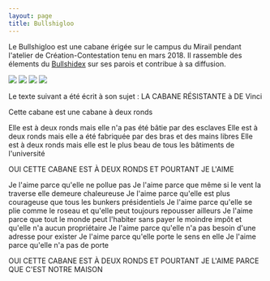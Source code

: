 ```yaml
---
layout: page
title: Bullshigloo
---
```


Le Bullshigloo est une cabane érigée sur le campus du Mirail pendant l'atelier de Création-Contestation tenu en mars 2018. Il rassemble des élements du <a href="/bullshidex">Bullshidex</a> sur ses parois et contribue à sa diffusion.

<img src="../img/bullshigloo-1.png">

<img src="../img/bullshigloo-2.png">

<img src="../img/bullshigloo-3.png">

<img src="../img/bullshigloo-4.png">

Le texte suivant a été écrit à son sujet :
LA CABANE RÉSISTANTE                                                     à DE Vinci

Cette cabane
est une cabane à deux ronds

Elle est à deux ronds
mais elle n'a pas été bâtie par des esclaves
Elle est à deux ronds
mais elle a été fabriquée
par des bras et des mains libres
Elle est à deux ronds
mais elle est le plus beau
de tous les bâtiments de l'université

OUI
CETTE CABANE EST À DEUX RONDS
ET POURTANT JE L'AIME

Je l'aime
parce qu'elle ne pollue pas
Je l'aime
parce que même si le vent la traverse
elle demeure chaleureuse
Je l'aime
parce qu'elle est plus courageuse
que tous les bunkers présidentiels
Je l'aime
parce qu'elle se plie comme le roseau
et qu'elle peut toujours repousser ailleurs
Je l'aime
parce que tout le monde peut l'habiter
sans payer le moindre impôt
et qu'elle n'a aucun propriétaire
Je l'aime
parce qu'elle n'a pas besoin
d'une adresse pour exister
Je l'aime
parce qu'elle porte le sens en elle
Je l'aime
parce qu'elle n'a pas de porte

OUI
CETTE CABANE EST À DEUX RONDS
ET POURTANT JE L'AIME
PARCE QUE C'EST NOTRE MAISON
